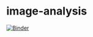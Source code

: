 # image-analysis

[![Binder](https://mybinder.org/badge.svg)](https://mybinder.org/v2/gh/3innielee/image-analysis/master?filepath=image_analysis.ipynb)
